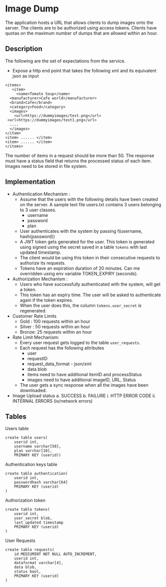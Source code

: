 # Image Dump

The application hosts a URL that allows clients to dump images onto the server.
The clients are to be authorized using access tokens. Clients have quotas on the maximum number of 
dumps that are allowed within an hour. 

## Description
The following are the set of expectations from the service. 
* Expose a http end point that takes the following xml and its equivalent json as input

```buildoutcfg
<items>
   <item>
     <name>Tomato Soup</name>
  <manufacturer>Cafe world</manufacturer>
  <brand>Cafe</brand>
  <category>Food</category>
  <images>
    <url>https://dummyimages/test.png</url>
 <url>https://dummyimages/test1.png</url>
  ....
  </images>
</item>
<item> ...... </item>
<item> ...... </item>
</items>
```

The number of items in a request should be more than 50.
The response must have a status field that returns the processed status of each item.
Images need to be stored in file system.


## Implementation
* Authentication Mechanism : 
    * Assume that the users with the following details have been created on the server. A sample text file users.txt 
    contains 3 users belonging to 3 user classes.
        * username
        * password
        * plan
    * User authenticates with the system by passing f(username, hash(password))
    * A JWT token gets generated for the user. This token is generated using signed using the secret 
    saved in a table ```tokens``` with last updated timestamp.
    * The client would be using this token in their consecutive requests to authorize its requests.
    * Tokens have an expiration duration of 20 minutes. Can me overridden using env variable TOKEN_EXPIRY (seconds).
* Authorization Mechanism :
    * Users who have successfully authenticated with the system, will get a token.
    * This token has an expiry time. The user will be asked to authenticate again if the token expires.
    * When the user does this, the column ```tokens.user_secret``` is regenerated.
* Customer Rate Limits
    * Gold : 100 requests within an hour
    * Silver : 50 requests within an hour
    * Bronze: 25 requests within an hour
* Rate Limit Mechanism:
    * Every user request gets logged to the table ```user_requests```.
    * Each request has the following attributes
        * user
        * requestID
        * request_data_format - json/xml
        * data blob
        * items need to have additional itemID and processStatus
        * images need to have additional imageID, URL, Status
    * The user gets a sync response when all the images have been downloaded.
* Image Upload status
    a. SUCCESS
    b. FAILURE
        i. HTTP ERROR CODE
        ii. INTERNAL ERRORS (io/network errors)
        
## Tables
Users table
```
create table users(
    userid int, 
    username varchar[50],
    plan varchar[10],
    PRIMARY KEY (userid))
```

Authentication keys table
```
create table authentication(
    userid int,
    passwordhash varchar[64]
    PRIMARY KEY (userid)
)
```

Authorization token
```
create table tokens(
    userid int,
    user_secret blob,
    last_updated timestamp
    PRIMARY KEY (userid)
)
```

User Requests
```
create table requests(
    id MEDIUMINT NOT NULL AUTO_INCREMENT,
    userid int,
    dataformat varchar[4],
    data blob,
    status bool,
    PRIMARY KEY (userid)
)
```